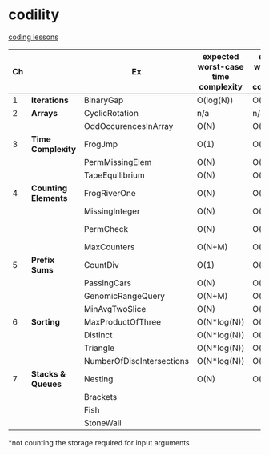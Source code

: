 # codility
[coding lessons](https://app.codility.com/programmers/)

| Ch ||Ex |expected worst-case time complexity|expected worst-case space complexity*|Solution 1|Solution 2|Solution 3|
|----|---|--|--|--|--|--|--|
|1|**Iterations**|BinaryGap|O(log(N))|O(1)|[Solution](https://app.codility.com/demo/results/training6J46KE-KW6/)|||
|2|**Arrays**|CyclicRotation|n/a|n/a|[Solution](https://app.codility.com/demo/results/trainingHUP8ZK-WAC/)|||
|||OddOccurencesInArray|O(N)|O(1)|[Solution](https://app.codility.com/demo/results/trainingJ8E55V-JGU/)|||
|3|**Time Complexity**|FrogJmp|O(1)|O(1)|[Solution](https://app.codility.com/demo/results/trainingEZXMNT-JHB/)||||
|||PermMissingElem|O(N)|O(1)*|[Solution](https://app.codility.com/demo/results/trainingCGS6KH-R8P/)|||
|||TapeEquilibrium|O(N)|O(N)*|[Solution](https://app.codility.com/demo/results/trainingJNGDBF-RNQ/)|||
|4|**Counting Elements**|FrogRiverOne|O(N)|O(X)|[Solution](https://app.codility.com/demo/results/trainingAGWENJ-8KH/)|||
|||MissingInteger|O(N)|O(N)|[Solution](https://app.codility.com/demo/results/trainingFWWPG9-6C4/)|||
|||PermCheck|O(N)|O(N)|[frequency array](https://app.codility.com/demo/results/trainingHA76BC-B58/)|[test by induction](https://app.codility.com/demo/results/trainingZJKR4C-KB5/)||
|||MaxCounters|O(N+M)|O(N)|[lazy](https://app.codility.com/demo/results/training34SJ6F-V5T/)|||
|5|**Prefix Sums**|CountDiv|O(1)|O(1)|[math trick](https://app.codility.com/demo/results/trainingZRQ27T-URT/)|||
|||PassingCars|O(N)|O(1)|[solution](https://app.codility.com/demo/results/trainingUKMM5F-2Y6/)|||
|||GenomicRangeQuery|O(N+M)|O(N)|[solution](https://app.codility.com/demo/results/trainingNYS266-KG8/)|||
|||MinAvgTwoSlice|O(N)|O(N)|[solution](https://app.codility.com/demo/results/trainingYUG3V9-UUC/)|||
|6|**Sorting**|MaxProductOfThree|O(N*log(N))|O(1)|[77%](https://app.codility.com/demo/results/trainingUUHWHC-FQE/)|[sorted()](https://app.codility.com/demo/results/trainingWDU3SP-SEM/)|
|||Distinct|O(N*log(N))|O(N)|[sorted()](https://app.codility.com/demo/results/training8P3PBA-69Z/)|
|||Triangle|O(N*log(N))|O(N)|[sorted()](https://app.codility.com/demo/results/trainingKCVEKU-B92/)|
|||NumberOfDiscIntersections|O(N*log(N))|O(N)|[solution](https://app.codility.com/demo/results/trainingXFGP8X-329/)|
|7|**Stacks & Queues**|Nesting|O(N)|O(1)|[solution](https://app.codility.com/demo/results/trainingJRV8AB-PHE/)|
|||Brackets|||
|||Fish|||
|||StoneWall|||

*not counting the storage required for input arguments

